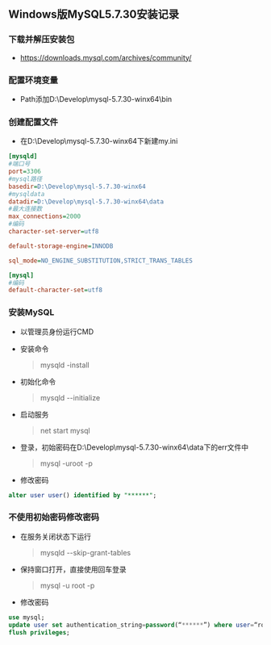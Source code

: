 ## **Windows版MySQL5.7.30安装记录**

### 下载并解压安装包

- https://downloads.mysql.com/archives/community/

### 配置环境变量

- Path添加D:\Develop\mysql-5.7.30-winx64\bin

### 创建配置文件

- 在D:\Develop\mysql-5.7.30-winx64下新建my.ini

```ini
[mysqld]
#端口号
port=3306
#mysql路径
basedir=D:\Develop\mysql-5.7.30-winx64
#mysqldata
datadir=D:\Develop\mysql-5.7.30-winx64\data 
#最大连接数
max_connections=2000
#编码
character-set-server=utf8

default-storage-engine=INNODB

sql_mode=NO_ENGINE_SUBSTITUTION,STRICT_TRANS_TABLES

[mysql]
#编码
default-character-set=utf8
```

### 安装MySQL

- 以管理员身份运行CMD

- 安装命令

  > mysqld -install

- 初始化命令

  > mysqld --initialize

- 启动服务

  > net start mysql

- 登录，初始密码在D:\Develop\mysql-5.7.30-winx64\data下的err文件中

  > mysql -uroot -p

- 修改密码

```sql
alter user user() identified by "******";
```

### 不使用初始密码修改密码

- 在服务关闭状态下运行

  > mysqld --skip-grant-tables

- 保持窗口打开，直接使用回车登录

  > mysql -u root -p

- 修改密码

```sql
use mysql;
update user set authentication_string=password(“******”) where user=“root”
flush privileges;
```